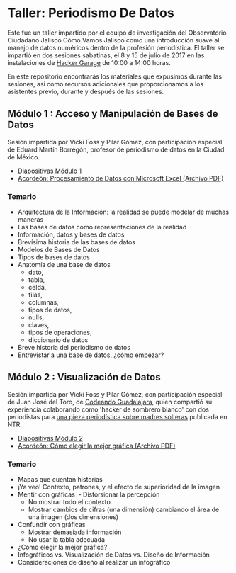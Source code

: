 # Taller: Periodismo De Datos

Este fue un taller impartido por el equipo de investigación del Observatorio Ciudadano Jalisco Cómo Vamos Jalisco como una introducción suave al manejo de datos numéricos dentro de la profesión periodística. El taller se impartió en dos sesiones sabatinas, el 8 y 15 de julio de 2017 en las instalaciones de [Hacker Garage](https://www.facebook.com/hackergarage) de 10:00 a 14:00 horas. 

En este repositorio encontrarás los materiales que expusimos durante las sesiones, así como recursos adicionales que proporcionamos a los asistentes previo, durante y después de las sesiones. 

## Módulo 1 : Acceso y Manipulación de Bases de Datos

Sesión impartida por Vicki Foss y Pilar Gómez, con participación especial de Eduard Martín Borregón, profesor de periodismo de datos en la Ciudad de México. 

- [Diapositivas Módulo 1](https://docs.google.com/presentation/d/1WyJlHRbpfSfGZpIjyVIAj-oLni5zcmYq-Jzg1Syr_GA/edit?usp=sharing)  
- [Acordeón: Procesamiento de Datos con Microsoft Excel (Archivo PDF)](https://github.com/JaliscoComoVamos/PeriodismoDeDatos/raw/master/Modulo%201-%20Acceso%20y%20Manipulacion%20de%20Bases%20de%20Datos/Acordeon%20de%20Procesamiento%20de%20Datos%20en%20Excel.pdf)

### Temario
- Arquitectura de la Información: la realidad se puede modelar de muchas maneras
- Las bases de datos como representaciones de la realidad
- Información, datos y bases de datos
- Brevísima historia de las bases de datos
- Modelos de Bases de Datos
- Tipos de bases de datos
- Anatomía de una base de datos 
  - dato, 
  - tabla, 
  - celda, 
  - filas, 
  - columnas, 
  - tipos de datos, 
  - nulls, 
  - claves, 
  - tipos de operaciones, 
  - diccionario de datos
- Breve historia del periodismo de datos
- Entrevistar a una base de datos, ¿cómo empezar?

## Módulo 2 : Visualización de Datos 

Sesión impartida por Vicki Foss y Pilar Gómez, con participación especial de Juan José del Toro, de [Codeando Guadalajara](https://facebook.com/CodeandoGuadalajara/), quien compartió su experiencia colaborando como 'hacker de sombrero blanco' con dos periodistas para [una pieza periodística sobre madres solteras](http://www.ntrguadalajara.com/post.php?id_nota=46153) publicada en NTR.  

- [Diapositivas Módulo 2](https://docs.google.com/presentation/d/1K9XJtu13dl1kduANn-t_Kv7pSFdi8I2bRpxLmpOaKBE/edit)
- [Acordeón: Cómo elegir la mejor gráfica (Archivo PDF)](https://github.com/JaliscoComoVamos/PeriodismoDeDatos/raw/master/Modulo%202-%20Visualizacion%20de%20datos/Acordeon%20Escoger%20Tabla.pdf)

### Temario
- Mapas que cuentan historias
- ¡Ya veo! Contexto, patrones, y el efecto de superioridad de la imagen
- Mentir con gráficas
  - Distorsionar la percepción
  - No mostrar todo el contexto
  - Mostrar cambios de cifras (una dimensión) cambiando el área de una imagen (dos dimensiones)
- Confundir con gráficas
  - Mostrar demasiada información
  - No usar la tabla adecuada
 - ¿Cómo elegir la mejor gráfica?
 - Infográficos vs. Visualización de Datos vs. Diseño de Información
 - Consideraciones de diseño al realizar un infográfico

